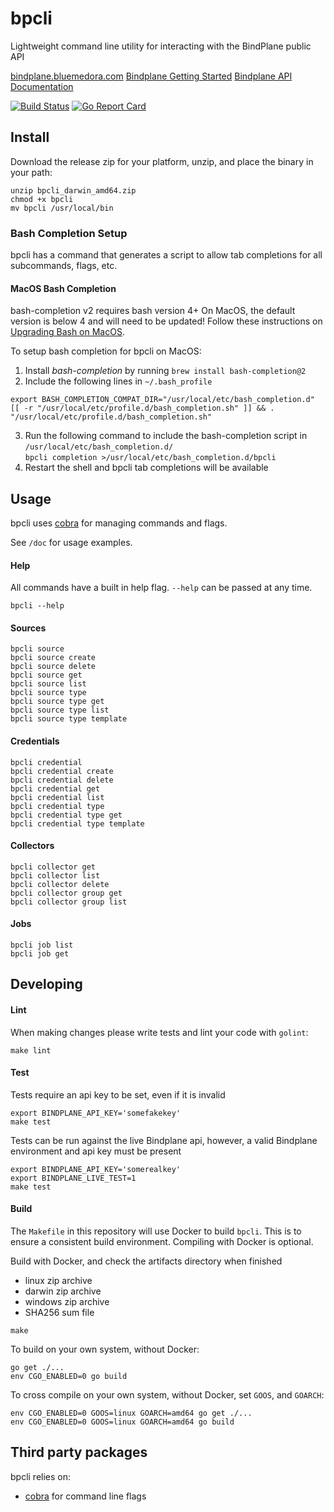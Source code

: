 # bpcli

Lightweight command line utility for interacting with the BindPlane public API

[bindplane.bluemedora.com](https://bindplane.bluemedora.com)
[Bindplane Getting Started](https://docs.bindplane.bluemedora.com/docs/getting-started)
[Bindplane API Documentation](https://docs.bindplane.bluemedora.com/reference#introduction)

[![Build Status](https://travis-ci.com/BlueMedoraPublic/bpcli.svg?branch=master)](https://travis-ci.com/BlueMedoraPublic/bpcli)
[![Go Report Card](https://goreportcard.com/badge/github.com/BlueMedoraPublic/bpcli)](https://goreportcard.com/report/github.com/BlueMedoraPublic/bpcli)

## Install
Download the release zip for your platform, unzip, and place the
binary in your path:
```
unzip bpcli_darwin_amd64.zip
chmod +x bpcli
mv bpcli /usr/local/bin
```
### Bash Completion Setup
bpcli has a command that generates a script to allow tab completions for all subcommands, flags, etc.

#### MacOS Bash Completion
bash-completion v2 requires bash version 4+
On MacOS, the default version is below 4 and will need to be updated!
Follow these instructions on [Upgrading Bash on MacOS](https://itnext.io/upgrading-bash-on-macos-7138bd1066ba).

To setup bash completion for bpcli on MacOS:
1. Install *bash-completion* by running `brew install bash-completion@2`&nbsp;
2. Include the following lines in `~/.bash_profile`&nbsp;
```
export BASH_COMPLETION_COMPAT_DIR="/usr/local/etc/bash_completion.d"
[[ -r "/usr/local/etc/profile.d/bash_completion.sh" ]] && . "/usr/local/etc/profile.d/bash_completion.sh"
```
3. Run the following command to include the bash-completion script in `/usr/local/etc/bash_completion.d/`\
`bpcli completion >/usr/local/etc/bash_completion.d/bpcli`
4. Restart the shell and bpcli tab completions will be available

## Usage
bpcli uses [cobra](https://github.com/spf13/cobra) for managing
commands and flags.

See `/doc` for usage examples.

#### Help
All commands have a built in help flag. `--help` can be passed at any time.
```
bpcli --help
```

#### Sources
```
bpcli source
bpcli source create
bpcli source delete
bpcli source get
bpcli source list
bpcli source type
bpcli source type get
bpcli source type list
bpcli source type template
```
#### Credentials
```
bpcli credential
bpcli credential create
bpcli credential delete
bpcli credential get
bpcli credential list
bpcli credential type
bpcli credential type get
bpcli credential type template
```
#### Collectors
```
bpcli collector get
bpcli collector list
bpcli collector delete
bpcli collector group get
bpcli collector group list
```
#### Jobs
````
bpcli job list
bpcli job get
````


## Developing

#### Lint

When making changes please write tests and lint your code with `golint`:
```
make lint
```

#### Test

Tests require an api key to be set, even if it is invalid
```
export BINDPLANE_API_KEY='somefakekey'
make test
```

Tests can be run against the live Bindplane api, however, a valid
Bindplane environment and api key must be present
```
export BINDPLANE_API_KEY='somerealkey'
export BINDPLANE_LIVE_TEST=1
make test
```


#### Build

The `Makefile` in this repository will use Docker to build
`bpcli`. This is to ensure a consistent build environment.
Compiling with Docker is optional.

Build with Docker, and check the artifacts directory when finished
- linux zip archive
- darwin zip archive
- windows zip archive
- SHA256 sum file
```
make
```

To build on your own system, without Docker:
```
go get ./...
env CGO_ENABLED=0 go build
```

To cross compile on your own system, without Docker, set
`GOOS`, and `GOARCH`:
```
env CGO_ENABLED=0 GOOS=linux GOARCH=amd64 go get ./...
env CGO_ENABLED=0 GOOS=linux GOARCH=amd64 go build
```

## Third party packages

bpcli relies on:
- [cobra](https://github.com/spf13/cobra) for command line flags

